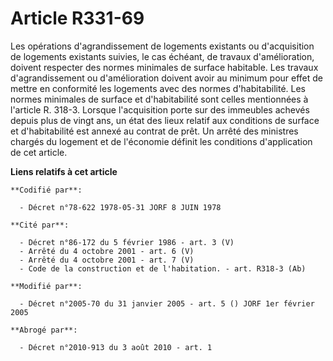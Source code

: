 # Article R331-69

Les opérations d'agrandissement de logements existants ou d'acquisition de logements existants suivies, le cas échéant, de
travaux d'amélioration, doivent respecter des normes minimales de surface habitable. Les travaux d'agrandissement ou
d'amélioration doivent avoir au minimum pour effet de mettre en conformité les logements avec des normes d'habitabilité. Les
normes minimales de surface et d'habitabilité sont celles mentionnées à l'article R. 318-3. Lorsque l'acquisition porte sur
des immeubles achevés depuis plus de vingt ans, un état des lieux relatif aux conditions de surface et d'habitabilité est
annexé au contrat de prêt. Un arrêté des ministres chargés du logement et de l'économie définit les conditions d'application
de cet article.

**Liens relatifs à cet article**

	**Codifié par**:

	  - Décret n°78-622 1978-05-31 JORF 8 JUIN 1978

	**Cité par**:

	  - Décret n°86-172 du 5 février 1986 - art. 3 (V)
	  - Arrêté du 4 octobre 2001 - art. 6 (V)
	  - Arrêté du 4 octobre 2001 - art. 7 (V)
	  - Code de la construction et de l'habitation. - art. R318-3 (Ab)

	**Modifié par**:

	  - Décret n°2005-70 du 31 janvier 2005 - art. 5 () JORF 1er février 2005

	**Abrogé par**:

	  - Décret n°2010-913 du 3 août 2010 - art. 1
